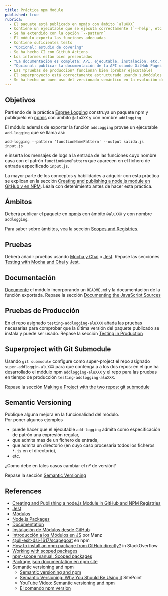 ```yaml
---
title: Práctica npm Module
published: true
rubrica: 
  - El paquete está publicado en npmjs con ámbito `aluXXX`
  - Contiene un ejecutable que se ejecuta correctamente (`--help`, etc.)
  - Se ha extendido con la opción `--pattern` 
  - El módulo exporta las funciones adecuadas
  - Contiene suficientes tests 
  - "Opcional: estudio de covering"
  - Se ha hecho CI con GitHub Actions
  - Los informes están bien presentados
  - "La documentación es completa: API, ejecutable, instalación, etc." 
  - "Opcional: publicar la documentación de la API usando GitHub Pages en la carpeta `docs/`"
  - Las *pruebas de producción* funcionan bien (probar ejecutable)
  - El superproyecto está correctamente estructurado usando submódulos
  - Se ha hecho un buen uso del versionado semántico en la evolución del módulo
---
```


## Objetivos

Partiendo de la práctica [Espree Logging]({{site.baseurl}}/practicas/esprima-logging) construya un paquete npm y 
publíquelo en [npmjs](https://www.npmjs.com/) con ámbito `@aluXXX` y con nombre `addlogging` 

El módulo además de exportar la función `addLogging` provee un ejecutable `add-logging` que se llama así:

```
add-logging --pattern 'functionNamePattern' --output salida.js input.js
```

e inserta los mensajes de logs a la entrada de las funciones cuyo nombre casa con el patrón `functionNamePattern` que aparecen en  el fichero de entrada especificado `input.js`.


La mayor parte de los conceptos y habilidades a adquirir con esta práctica se explican en la sección [Creating and publishing a node.js module en GitHub y en NPM]({{site.baseurl}}/assets/temas/introduccion-a-javascript/creating-and-publishing-npm-module). Léala con detenimiento antes de hacer esta práctica. 

## Ámbitos

Deberá publicar el paquete en [npmjs](https://www.npmjs.com/) con ámbito `@aluXXX` y con nombre `addlogging`.

Para saber sobre ámbitos, vea la sección [Scopes and Registries]({{site.baseurl}}/assets/temas/introduccion-a-javascript/creating-and-publishing-npm-module#scopes-and-registries).

## Pruebas

Deberá añadir pruebas usando [Mocha y Chai]({{site.baseurl}}/assets/temas/introduccion-a-javascript/creating-and-publishing-npm-module#testing-with-mocha-and-chai) o [Jest]({{site.baseurl}}/assets/temas/introduccion-a-javascript/jest).
Repase las secciones [Testing with Mocha and Chai]({{site.baseurl}}/assets/temas/introduccion-a-javascript/#testing-with-mocha-and-chai) y [Jest]({{site.baseurl}}/assets/temas/introduccion-a-javascript/jest).

## Documentación

[Documente]({{site.baseurl}}/assets/temas/introduccion-a-javascript/documentation)
el módulo incorporando un `README.md` y la documentación de la función exportada.
Repase la sección [Documenting the JavaScript Sources]({{site.baseurl}}/assets/temas/introduccion-a-javascript/creating-and-publishing-npm-module#documenting-the-javascript-sources)

## Pruebas de Producción

En el repo asignado `testing-addlogging-aluXXX` añada las pruebas necesarias
para comprobar que la última versión del paquete publicado se instala y puede ser usado.
Repase la sección [Testing in Production]({{site.baseurl}}/assets/temas/introduccion-a-javascript/creating-and-publishing-npm-module#testing-in-production)

## Superproject with Git Submodule

Usando `git submodule` configure como super-project el repo asignado `super-addloggin-aluXXX` para que contenga
a a los dos repos: en el que ha desarrollado el módulo npm `addlogging-aluXXX` y el repo para las pruebas en tiempo de producción `testing-addlogging-aluXXX`.

Repase la sección [Making a Project with the two repos: git submodule]({{site.baseurl}}//assets/temas/introduccion-a-javascript/creating-and-publishing-npm-module#making-a-project-with-the-two-repos-git-submodule)

## Semantic Versioning

Publique alguna mejora en la funcionalidad del módulo.  
Por poner algunos ejemplos 
* puede hacer que el ejecutable `add-logging` admita como especificación de patrón  una expresión regular, 
* que admita mas de un fichero de entrada,  
* que admita un directorio (en cuyo caso procesaría todos los ficheros `*.js` en el directorio),
* etc.

¿Como debe en tales casos cambiar el nº de versión?

Repase la sección [Semantic Versioning]({{site.baseurl}}/assets/temas/introduccion-a-javascript/creating-and-publishing-npm-module#semantic-versioning)

## References

* [Creating and Publishing a node.js Module in GitHub and NPM Registries]({{site.baseurl}}/assets/temas/introduccion-a-javascript/creating-and-publishing-npm-module)
* [Jest]({{site.baseurl}}/assets/temas/introduccion-a-javascript/jest)
* [Módulos]({{site.baseurl}}/assets/temas/introduccion-a-javascript/modulos)
* [Node.js Packages]({{site.baseurl}}/assets/temas/introduccion-a-javascript/nodejspackages)
* [Documentation]({{site.baseurl}}/assets/temas/introduccion-a-javascript/documentation)
* [Instalación de Módulos desde GitHub]({{site.baseurl}}/assets/temas/introduccion-a-javascript/nodejspackages.html#instalaci%C3%B3n-desde-github)
* [Introducción a los Módulos en JS](https://lenguajejs.com/automatizadores/introduccion/commonjs-vs-es-modules/) por Manz
* [@ull-esit-dsi-1617/scapegoat](https://www.npmjs.com/package/@ull-esit-dsi-1617/scapegoat) en npm
* [How to install an npm package from GitHub directly?](https://stackoverflow.com/questions/17509669/how-to-install-an-npm-package-from-github-directly) in StackOverflow
* [Working with scoped packages](https://docs.npmjs.com/getting-started/scoped-packages)
* [npm-scope manual: Scoped packages](https://docs.npmjs.com/misc/scope#publishing-public-scoped-packages-to-the-public-npm-registry)
* [Package.json documentation en npm site](https://docs.npmjs.com/files/package.json)
* Semantic versioning and npm
    * [Semantic versioning and npm](https://docs.npmjs.com/getting-started/semantic-versioning)
    * [Semantic Versioning: Why You Should Be Using it](https://www.sitepoint.com/semantic-versioning-why-you-should-using/) SitePoint
    * [YouTube Video: Semantic versioning and npm](https://youtu.be/kK4Meix58R4)
    * [El comando npm version](https://docs.npmjs.com/cli/version)

